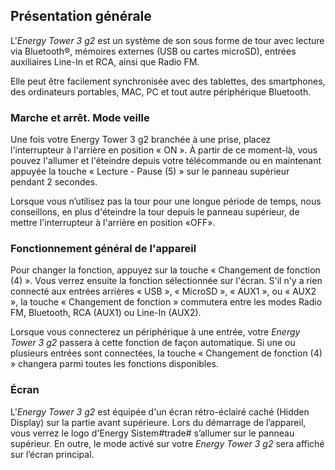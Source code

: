 ## Présentation générale

L'*Energy Tower 3 g2* est un système de son sous forme de tour avec lecture via Bluetooth®, mémoires externes (USB ou cartes microSD), entrées auxiliaires Line-In et RCA, ainsi que Radio FM. 

Elle peut être facilement synchronisée avec des tablettes, des smartphones, des ordinateurs portables, MAC, PC et tout autre périphérique Bluetooth.

### Marche et arrêt. Mode veille

Une fois votre Energy Tower 3 g2 branchée à une prise, placez l'interrupteur à l'arrière en position « ON ». À partir de ce moment-là, vous pouvez l'allumer et l'éteindre depuis votre télécommande ou en maintenant appuyée la touche « Lecture - Pause (5) »  sur le panneau supérieur pendant 2 secondes.

Lorsque vous n’utilisez pas la tour pour une longue période de temps, nous conseillons, en plus d'éteindre la tour depuis le panneau supérieur, de mettre l'interrupteur à l'arrière en position «OFF».

### Fonctionnement général de l'appareil

Pour changer la fonction, appuyez sur la touche « Changement de fonction (4) ». Vous verrez ensuite la fonction sélectionnée sur l'écran. S'il n'y a rien connecté aux entrées arrières « USB », « MicroSD », « AUX1 », ou « AUX2 », la touche « Changement de fonction » commutera entre les modes Radio FM, Bluetooth, RCA (AUX1) ou Line-In (AUX2).

Lorsque vous connecterez un périphérique à une entrée, votre *Energy Tower 3 g2* passera à cette fonction de façon automatique. Si une ou plusieurs entrées sont connectées, la touche « Changement de fonction (4) » changera parmi toutes les fonctions disponibles.

### Écran

L'*Energy Tower 3 g2* est équipée d'un écran rétro-éclairé caché (Hidden Display) sur la partie avant supérieure.
Lors du démarrage de l’appareil, vous verrez le logo d'Energy Sistem#trade# s’allumer sur le panneau supérieur. En outre, le mode activé sur votre *Energy Tower 3 g2* sera affiché sur l’écran principal.
